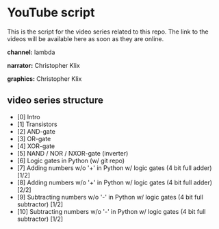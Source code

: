 # YouTube script
This is the script for the video series related to this repo.
The link to the videos will be available here as
soon as they are online.

**channel:** lambda

**narrator:** Christopher Klix

**graphics:** Christopher Klix

## video series structure
* [0] Intro
* [1] Transistors
* [2] AND-gate
* [3] OR-gate
* [4] XOR-gate
* [5] NAND / NOR / NXOR-gate (inverter)
* [6] Logic gates in Python (w/ git repo)
* [7] Adding numbers w/o '+' in Python w/ logic gates (4 bit full adder) [1/2]
* [8] Adding numbers w/o '+' in Python w/ logic gates (4 bit full adder) [2/2]
* [9] Subtracting numbers w/o '-' in Python w/ logic gates (4 bit full subtractor) [1/2]
* [10] Subtracting numbers w/o '-' in Python w/ logic gates (4 bit full subtractor) [1/2]
